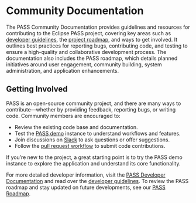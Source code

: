  # Community Documentation

The PASS Community Documentation provides guidelines and resources for contributing to the Eclipse PASS project, 
covering key areas such as [developer guidelines](developer-guidelines.md), the [project roadmap](pass-roadmap.md), and
ways to get involved. It outlines best practices for reporting bugs, contributing code, and testing to ensure a 
high-quality and collaborative development process. The documentation also includes the PASS roadmap, which details 
planned initiatives around user engagement, community building, system administration, and application enhancements.

## Getting Involved

PASS is an open-source community project, and there are many ways to contribute—whether by providing feedback, reporting
bugs, or writing code. Community members are encouraged to:

* Review the existing code base and documentation.
* Test the [PASS demo](https://demo.eclipse-pass.org) instance to understand workflows and features.
* Join discussions on [Slack](https://eclipse-pass.slack.com/archives/C035MNLRD44) to ask questions or offer suggestions.
* Follow the [pull request workflow](developer-guidelines.md#pull-request-workflow) to submit code contributions.

If you’re new to the project, a great starting point is to try the PASS demo instance to explore the application and 
understand its core functionality.

For more detailed developer information, visit the [PASS Developer Documentation](../developer-documentation) and read 
over the [developer guidelines](developer-guidelines.md). To review the PASS roadmap and stay updated on future 
developments, see our [PASS Roadmap](pass-roadmap.md).
